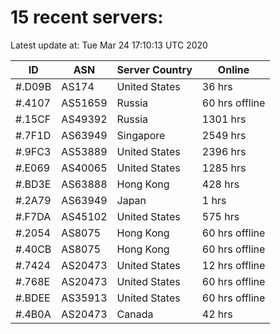 # 15 recent servers:

Latest update at: Tue Mar 24 17:10:13 UTC 2020

| ID | ASN | Server Country | Online |
| -- | --- | -------------- | ------ |
| #.D09B | AS174 | United States | 36 hrs |
| #.4107 | AS51659 | Russia | 60 hrs offline |
| #.15CF | AS49392 | Russia | 1301 hrs |
| #.7F1D | AS63949 | Singapore | 2549 hrs |
| #.9FC3 | AS53889 | United States | 2396 hrs |
| #.E069 | AS40065 | United States | 1285 hrs |
| #.BD3E | AS63888 | Hong Kong | 428 hrs |
| #.2A79 | AS63949 | Japan | 1 hrs |
| #.F7DA | AS45102 | United States | 575 hrs |
| #.2054 | AS8075 | Hong Kong | 60 hrs offline |
| #.40CB | AS8075 | Hong Kong | 60 hrs offline |
| #.7424 | AS20473 | United States | 12 hrs offline |
| #.768E | AS20473 | United States | 60 hrs offline |
| #.BDEE | AS35913 | United States | 60 hrs offline |
| #.4B0A | AS20473 | Canada | 42 hrs |

